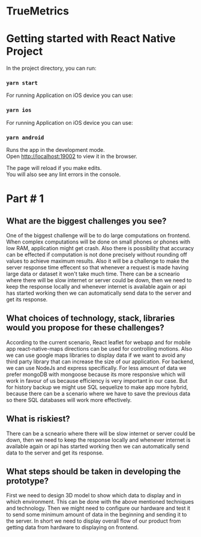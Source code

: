 # TrueMetrics

# Getting started with React Native Project

In the project directory, you can run:
### `yarn start`

For running Application on iOS device you can use:
### `yarn ios`

For running Application on iOS device you can use:
### `yarn android`

Runs the app in the development mode.\
Open [http://localhost:19002](http://localhost:19002) to view it in the browser.

The page will reload if you make edits.\
You will also see any lint errors in the console.

# Part # 1

## What are the biggest challenges you see?
One of the biggest challenge will be to do large computations on frontend. When complex computations will be done on small phones or phones with low RAM, application might get crash. Also there is possibility that accuracy can be effected if computation is not done precisely without rounding off values to achieve maximum results. Also it will be a challenge to make the server response time effecent so that whenever a request is made having large data or dataset it won't take much time. There can be a scneario where there will be slow internet or server could be down, then we need to keep the response locally and whenever internet is available again or api has started working then we can automatically send data to the server and get its response.

## What choices of technology, stack, libraries would you propose for these challenges?
According to the current scenario, React leaflet for webapp and for mobile app react-native-maps directions can be used for controlling motions. Also we can use google maps libraries to display data if we want to avoid any third party library that can increase the size of our application. For backend, we can use NodeJs and express specifically. For less amount of data we prefer mongoDB with mongoose because its more responsive which will work in favour of us because efficiency is very important in our case. But for history backup we might use SQL sequelize to make app more hybrid, because there can be a scenario where we have to save the previous data so there SQL databases will work more effectively.

## What is riskiest?
There can be a scneario where there will be slow internet or server could be down, then we need to keep the response locally and whenever internet is available again or api has started working then we can automatically send data to the server and get its response. 

## What steps should be taken in developing the prototype?
First we need to design 3D model to show which data to display and in which environment. This can be done with the above mentioned techniques and technology. Then we might need to configure our hardware and test it to send some minimum amount of data in the beginning and sending it to the server. In short we need to display overall flow of our product from getting data from hardware to displaying on frontend.
